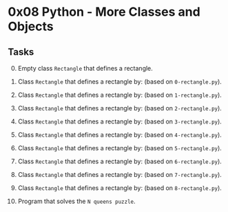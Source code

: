 # 0x08  Python - More Classes and Objects
## Tasks

0. Empty class `Rectangle` that defines a rectangle.

1. Class `Rectangle` that defines a rectangle by: (based on `0-rectangle.py`).

2. Class `Rectangle` that defines a rectangle by: (based on `1-rectangle.py`).

3. Class `Rectangle` that defines a rectangle by: (based on `2-rectangle.py`).

4. Class `Rectangle` that defines a rectangle by: (based on `3-rectangle.py`).

5. Class `Rectangle` that defines a rectangle by: (based on `4-rectangle.py`).

6. Class `Rectangle` that defines a rectangle by: (based on `5-rectangle.py`).

7. Class `Rectangle` that defines a rectangle by: (based on `6-rectangle.py`).

8. Class `Rectangle` that defines a rectangle by: (based on `7-rectangle.py`).

9. Class `Rectangle` that defines a rectangle by: (based on `8-rectangle.py`).

10. Program that solves the `N queens puzzle`.
